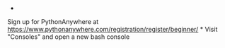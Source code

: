 
* 
Sign up for PythonAnywhere at https://www.pythonanywhere.com/registration/register/beginner/
* 
Visit "Consoles" and open a new bash console